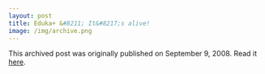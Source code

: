 ```yaml
---
layout: post
title: Eduka+ &#8211; It&#8217;s alive!
image: /img/archive.png
---
```

This archived post was originally published on September 9, 2008. Read it [here](/alex.ciobanu.org/index0b69.html).
